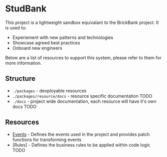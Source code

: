 # StudBank

This project is a lightweight sandbox equivalant to the BrickBank project.
It is used to: 
 - Experiement with new patterns and technologies
 - Showcase agreed best practices
 - Onboard new engineers

Below are a list of resources to support this system, please refer to them for more information.

## Structure
 - `./packages` - deoployable resources
 - `./packages/resource/docs` - resource specific documentation
 TODO
 - `./docs` - project wide documentation, each resource will have it's own docs
 TODO

## Resources
 - [Events]("packages/events/README.md") - Defines the events used in the project and provides patch functions for transforming events
 - [Rules] - Defines the business rules to be applied within code logic
TODO
